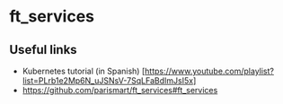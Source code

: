 # ft_services

## Useful links

- Kubernetes tutorial (in Spanish) [https://www.youtube.com/playlist?list=PLrb1e2Mp6N_uJSNsV-7SqLFaBdImJsI5x]
- https://github.com/parismart/ft_services#ft_services
